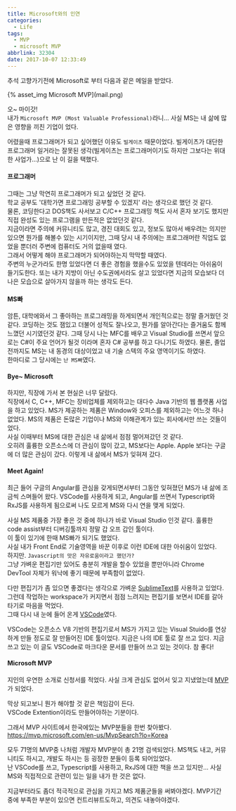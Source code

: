 ```yaml
---
title: Microsoft와의 인연
categories:
  - Life
tags:
  - MVP
  - microsoft MVP
abbrlink: 32304
date: 2017-10-07 12:33:49
---
```


추석 고향가기전에 Microsoft로 부터 다음과 같은 메일을 받았다.

{% asset_img Microsoft MVP](mail.png)

오~ 마이갓!  
내가 `Microsoft MVP (Most Valuable Professional)`라니...
사실 MS는 내 삶에 많은 영향을 끼친 기업이 었다.

어렸을때 프로그래머가 되고 싶어했던 이유도 `빌게이츠` 때문이었다. 빌게이츠가 대단한 프로그래머 일거라는 잘못된 생각(빌게이츠는 프로그래머이기도 하지만 그보다는 위대한 사업가...)으로 난 이 길을 택했다.

#### 프로그래머
그때는 그냥 막연히 프로그래머가 되고 싶었던 것 같다.   
학교 공부도 '대학가면 프로그래밍 공부할 수 있겠지' 라는 생각으로 했던 것 같다.  
물론, 코딩한다고 DOS책도 사서보고 C/C++ 프로그래밍 책도 사서 혼자 보기도 했지만 직접 완성도 있는 프로그램을 만든적은 없었던것 같다.  
지금이라면 주의에 커뮤니티도 많고, 경진 대회도 있고, 정보도 많아서 배우려는 의지만 있으면 뭔가를 해볼수 있는 시기이지만, 그때 당시 내 주의에는 프로그래머란 직업도 없었을 뿐더러 주변에 컴퓨터도 거의 없을때 였다.   
그래서 어떻게 해야 프로그래머가 되어야하는지 막막할 때였다.   
주변의 누군가라도 한명 있었다면 더 좋은 경험을 했을수도 있었을 텐데라는 아쉬움이 들기도한다.
또는 내가 지방이 아닌 수도권에서라도 살고 있었다면 지금의 모습보다 더 나은 모습으로 살아가지 않을까 하는 생각도 든다.

#### MS빠
암튼, 대학에와서 그 좋아하는 프로그래밍을 하게되면서 개인적으로는 정말 즐거웠던 것 같다. 
코딩하는 것도 잼있고 더불어 성적도 잘나오고, 뭔가를 알아간다는 즐거움도 함께 느꼈던 시기였던것 같다.
그때 당시 나는 MFC를 배우고 Visual Studio를 쓰면서 앞으로는 C#이 주요 언어가 될것 이라며 혼자 C# 공부를 하고 다니기도 하였다.
물론, 졸업 전까지도 MS는 내 동경의 대상이었고 내 기술 스텍의 주요 영역이기도 하였다.  
한마디로 그 당시에는 `난 MS빠`였다.

#### Bye~ Microsoft
하지만, 직장에 가서 본 현실은 너무 달랐다.   
직장에서 C, C++, MFC는 장비업체를 제외하고는 대다수 Java 기반의 웹 플랫폼 사업을 하고 있었다. MS가 제공하는 제품은 Window와 오피스를 제외하고는 어느것 하나 없었다. MS의 제품은 돈많은 기업이나 MS와 이해관계가 있는 회사에서만 쓰는 것들이었다.  
사실 이때부터 MS에 대한 관심은 내 삶에서 점점 멀어져갔던 것 같다.  
오히려 훌륭한 오픈소스에 더 관심이 많이 갔고, MS보다는 Apple. Apple 보다는 구글에 더 많은 관심이 갔다.
이렇게 내 삶에서 MS가 잊혀져 갔다.

#### Meet Again!
최근 들어 구글의 Angular를 관심을 갖게되면서부터 그동안 잊혀졌던 MS가 내 삶에 조금씩 스며들어 왔다.
VSCode를 사용하게 되고, Angular를 쓰면서 Typescript와 RxJS를 사용하게 됨으로써 나도 모르게 MS와 다시 연을 맺게 되었다.

사실 MS 제품중 가장 좋은 것 중에 하나가 바로 Visual Studio 인것 같다. 훌륭한 code assist부터 디버깅툴까지 정말 갑 오프 갑인 툴이다.  
이 툴이 있기에 한때 MS빠가 되기도 했었다.   
사실 내가 Front End로 기술영역을 바꾼 이후로 이런 IDE에 대한 아쉬움이 있었다.  
하지만. `Javascript의 맛은 자유로움이라고 했던가?`  
그냥 가벼운 편집기만 있어도 충분히 개발을 할수 있었을 뿐만아니라 Chrome DevTool 자체가 워낙에 좋기 때문에 부족함이 없었다.

다만 편집기가 좀 있으면 좋겠다는 생각으로 가벼운 [SublimeText](https://www.sublimetext.com/)를 사용하고 있었다.
그런데 작업하는 workspace가 커지면서 점점 느려지는 편집기를 보면서 IDE를 갈아타기로 마음을 먹었다.  
그때 다시 내 눈에 들어 온게 [VSCode](https://code.visualstudio.com/)였다.  

VSCode는 오픈소스 V8 기반의 편집기로서 MS가 가지고 있는 Visual Stuido를 연상하게 만들 정도로 잘 만들어진 IDE 툴이었다. 지금은 나의 IDE 툴로 잘 쓰고 있다.
지금쓰고 있는 이 글도 VSCode로 마크다운 문서를 만들어 쓰고 있는 것이다.
참 좋다!

#### Microsoft MVP
지인의 우연한 소개로 신청서를 적었다. 사실 크게 관심도 없어서 잊고 지냈었는데 [MVP](https://mvp.microsoft.com/en-us/PublicProfile/5002818)가 되었다.

막상 되고보니 뭔가 해야할 것 같은 책임감이 든다.  
VSCode Extention이라도 만들어야하는 기분이다.

그래서 MVP 사이트에서 한국에있는 MVP분들을 한번 찾아봤다.
https://mvp.microsoft.com/en-us/MvpSearch?lo=Korea

모두 71명의 MVP중 나처럼 개발자 MVP분이 총 21명 검색되었다.
MS책도 내고, 커뮤니티도 하시고, 개발도 하시는 등 굉장한 분들이 등록 되어있었다.  
난 VSCode를 쓰고, Typescript를 사용하고, RxJS에 대한 책을 쓰고 있지만... 사실 MS와 직접적으로 관련이 있는 일을 내가 한 것은 없다.  

지금부터라도 좀더 적극적으로 관심을 가지고 MS 제품군들을 써봐야겠다.
MVP기간 중에 부족한 부분이 있으면 컨트리뷰트도하고, 의견도 내놓아야겠다.
